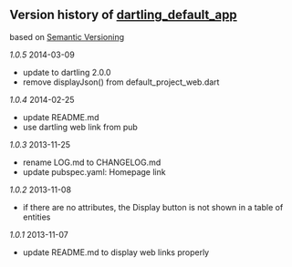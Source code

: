 ## Version history of [dartling_default_app](http://pub.dartlang.org/packages/dartling_default_app)

based on [Semantic Versioning](http://semver.org/)

*1.0.5* 2014-03-09

+ update to dartling 2.0.0
+ remove displayJson() from default_project_web.dart

*1.0.4* 2014-02-25

+ update README.md
+ use dartling web link from pub

*1.0.3* 2013-11-25

+ rename LOG.md to CHANGELOG.md
+ update pubspec.yaml: Homepage link

*1.0.2* 2013-11-08

+ if there are no attributes, the Display button is not shown in
  a table of entities

*1.0.1* 2013-11-07

+ update README.md to display web links properly

